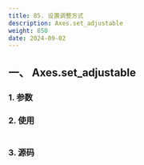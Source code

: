 ```yaml
---
title: 85. 设置调整方式
description: Axes.set_adjustable
weight: 850
date: 2024-09-02
---
```

<style>
th, td {
  border: 1px solid rgb(190, 190, 190);
}
</style>


## 一、 Axes.set_adjustable


### 1. 参数




### 2. 使用



```python


```


### 3. 源码
```python

```




